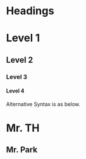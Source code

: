 # Headings
# Level 1
## Level 2
### Level 3
#### Level 4

Alternative Syntax is as below.
 
Mr. TH
=

Mr. Park
-
